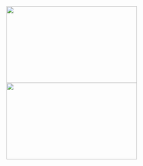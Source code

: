 <html>
<a href="https://wa.link/ud1era">
<img width="340px" height= "200px"src="https://img.shields.io/badge/WHATSAPP-red?style=for-the-badge&logo=whatsapp">  
</a>
<a href="https://ig.me/m/cytra_k9">
<img width="340px" height= "200px"src="https://img.shields.io/badge/WHATSAPP-red?style=for-the-badge&logo=instagram">
  
</a>
        

  
</html>
